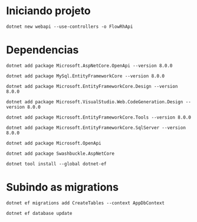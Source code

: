 # Iniciando projeto

`dotnet new webapi --use-controllers -o FlowRhApi`

# Dependencias

`dotnet add package Microsoft.AspNetCore.OpenApi --version 8.0.0`

`dotnet add package MySql.EntityFrameworkCore --version 8.0.0`

`dotnet add package Microsoft.EntityFrameworkCore.Design --version 8.0.0`

`dotnet add package Microsoft.VisualStudio.Web.CodeGeneration.Design --version 8.0.0`

`dotnet add package Microsoft.EntityFrameworkCore.Tools --version 8.0.0`

`dotnet add package Microsoft.EntityFrameworkCore.SqlServer --version 8.0.0`

`dotnet add package Microsoft.OpenApi`

`dotnet add package Swashbuckle.AspNetCore` 

`dotnet tool install --global dotnet-ef`

# Subindo as migrations

`dotnet ef migrations add CreateTables --context AppDbContext`

`dotnet ef database update`